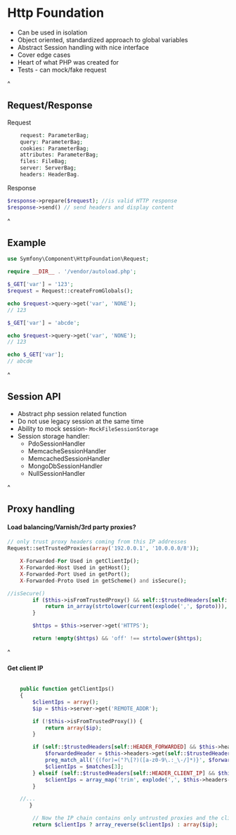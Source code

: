 # Http Foundation
- Can be used in isolation
- Object oriented, standardized approach to global variables
- Abstract Session handling with nice interface
- Cover edge cases 
- Heart of what PHP was created for
- Tests - can mock/fake request

^

## Request/Response

Request
```php
    request: ParameterBag;
    query: ParameterBag;
    cookies: ParameterBag;
    attributes: ParameterBag;
    files: FileBag;
    server: ServerBag;
    headers: HeaderBag.
```
   
Response
```php
$response->prepare($request); //is valid HTTP response
$response->send() // send headers and display content
```

^

## Example

```php
use Symfony\Component\HttpFoundation\Request;

require __DIR__ . '/vendor/autoload.php';

$_GET['var'] = '123';
$request = Request::createFromGlobals();

echo $request->query->get('var', 'NONE');
// 123

$_GET['var'] = 'abcde';

echo $request->query->get('var', 'NONE');
// 123

echo $_GET['var'];
// abcde

```

^

## Session API

- Abstract php session related function
- Do not use legacy session at the same time
- Ability to mock session- `MockFileSessionStorage`
- Session storage handler:
    - PdoSessionHandler
    - MemcacheSessionHandler
    - MemcachedSessionHandler
    - MongoDbSessionHandler
    - NullSessionHandler

^

## Proxy handling

#### Load balancing/Varnish/3rd party proxies?

```php
// only trust proxy headers coming from this IP addresses
Request::setTrustedProxies(array('192.0.0.1', '10.0.0.0/8'));
```

```php
    X-Forwarded-For Used in getClientIp();
    X-Forwarded-Host Used in getHost();
    X-Forwarded-Port Used in getPort();
    X-Forwarded-Proto Used in getScheme() and isSecure();
```

```php
//isSecure()
        if ($this->isFromTrustedProxy() && self::$trustedHeaders[self::HEADER_CLIENT_PROTO] && $proto = $this->headers->get(self::$trustedHeaders[self::HEADER_CLIENT_PROTO])) {
            return in_array(strtolower(current(explode(',', $proto))), array('https', 'on', 'ssl', '1'));
        }

        $https = $this->server->get('HTTPS');

        return !empty($https) && 'off' !== strtolower($https);
```

^

#### Get client IP

```php

    public function getClientIps()
    {
        $clientIps = array();
        $ip = $this->server->get('REMOTE_ADDR');

        if (!$this->isFromTrustedProxy()) {
            return array($ip);
        }

        if (self::$trustedHeaders[self::HEADER_FORWARDED] && $this->headers->has(self::$trustedHeaders[self::HEADER_FORWARDED])) {
            $forwardedHeader = $this->headers->get(self::$trustedHeaders[self::HEADER_FORWARDED]);
            preg_match_all('{(for)=("?\[?)([a-z0-9\.:_\-/]*)}', $forwardedHeader, $matches);
            $clientIps = $matches[3];
        } elseif (self::$trustedHeaders[self::HEADER_CLIENT_IP] && $this->headers->has(self::$trustedHeaders[self::HEADER_CLIENT_IP])) {
            $clientIps = array_map('trim', explode(',', $this->headers->get(self::$trustedHeaders[self::HEADER_CLIENT_IP])));
        }

    //...
       }

        // Now the IP chain contains only untrusted proxies and the client IP
        return $clientIps ? array_reverse($clientIps) : array($ip);
```
